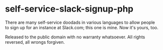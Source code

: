 # self-service-slack-signup-php

There are many self-service doodads in various languages to allow people to sign up for an instance at Slack.com; this one is mine. Now it's yours, too.

Released to the public domain with no warranty whatsoever. All rights reversed, all wrongs forgiven.

